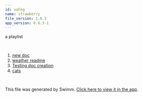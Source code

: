 ```yaml
---
id: vaFeg
name: strawberry
file_version: 1.0.2
app_version: 0.6.3-1
---
```


<!-- Intro - Do not remove this comment -->
a playlist

<br/>

<!-- Steps - Do not remove this comment -->
1. [new doc](new-doc.2lJHr.sw.md)
2. [weather readme](https://raw.githubusercontent.com/AddieCohen/stoke-weather/main/README.md)
3. [Testing doc creation](testing-doc-creation.LTxBk.sw.md)
4. [cats](https://www.youtube.com/watch?v=9Cou1WoNe0Y)


<br/>

This file was generated by Swimm. [Click here to view it in the app](https://swimm-web-app.web.app/repos/Z2l0aHViJTNBJTNBc3Rva2Utd2VhdGhlciUzQSUzQUFkZGllQ29oZW4=/docs/vaFeg).